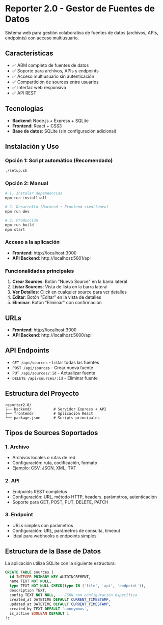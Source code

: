 # Reporter 2.0 - Gestor de Fuentes de Datos

Sistema web para gestión colaborativa de fuentes de datos (archivos, APIs, endpoints) con acceso multiusuario.

## Características

- ✅ ABM completo de fuentes de datos
- ✅ Soporte para archivos, APIs y endpoints
- ✅ Acceso multiusuario sin autenticación
- ✅ Compartición de sources entre usuarios
- ✅ Interfaz web responsiva
- ✅ API REST

## Tecnologías

- **Backend**: Node.js + Express + SQLite
- **Frontend**: React + CSS3
- **Base de datos**: SQLite (sin configuración adicional)

## Instalación y Uso

### Opción 1: Script automático (Recomendado)
```bash
./setup.sh
```

### Opción 2: Manual
```bash
# 1. Instalar dependencias
npm run install:all

# 2. Desarrollo (Backend + Frontend simultáneo)
npm run dev

# 3. Producción
npm run build
npm start
```

### Acceso a la aplicación

- **Frontend**: http://localhost:3000
- **API Backend**: http://localhost:5001/api

### Funcionalidades principales

1. **Crear Sources**: Botón "Nuevo Source" en la barra lateral
2. **Listar Sources**: Vista de lista en la barra lateral
3. **Ver Detalles**: Click en cualquier source para ver detalles
4. **Editar**: Botón "Editar" en la vista de detalles
5. **Eliminar**: Botón "Eliminar" con confirmación

## URLs

- **Frontend**: http://localhost:3000
- **API Backend**: http://localhost:5000/api

## API Endpoints

- `GET /api/sources` - Listar todas las fuentes
- `POST /api/sources` - Crear nueva fuente
- `PUT /api/sources/:id` - Actualizar fuente
- `DELETE /api/sources/:id` - Eliminar fuente

## Estructura del Proyecto

```
reporter2.0/
├── backend/          # Servidor Express + API
├── frontend/         # Aplicación React
└── package.json      # Scripts principales
```

## Tipos de Sources Soportados

### 1. **Archivo** 
- Archivos locales o rutas de red
- Configuración: ruta, codificación, formato
- Ejemplo: CSV, JSON, XML, TXT

### 2. **API**
- Endpoints REST completos
- Configuración: URL, método HTTP, headers, parámetros, autenticación
- Soporte para GET, POST, PUT, DELETE, PATCH

### 3. **Endpoint**
- URLs simples con parámetros
- Configuración: URL, parámetros de consulta, timeout
- Ideal para webhooks o endpoints simples

## Estructura de la Base de Datos

La aplicación utiliza SQLite con la siguiente estructura:

```sql
CREATE TABLE sources (
  id INTEGER PRIMARY KEY AUTOINCREMENT,
  name TEXT NOT NULL,
  type TEXT NOT NULL CHECK(type IN ('file', 'api', 'endpoint')),
  description TEXT,
  config TEXT NOT NULL, -- JSON con configuración específica
  created_at DATETIME DEFAULT CURRENT_TIMESTAMP,
  updated_at DATETIME DEFAULT CURRENT_TIMESTAMP,
  created_by TEXT DEFAULT 'anonymous',
  is_active BOOLEAN DEFAULT 1
);
```